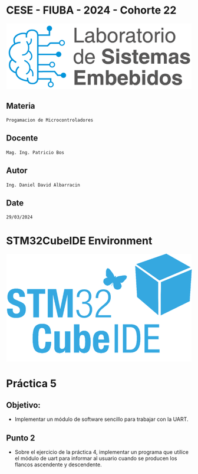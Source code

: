# CESE - FIUBA - 2024 - Cohorte 22
![](/PdM_P5_Ej2/Docs/Images/CESE.png)
## Materia
    Progamacion de Microcontroladores
## Docente
    Mag. Ing. Patricio Bos
## Autor 
    Ing. Daniel David Albarracin
## Date
	29/03/2024

# STM32CubeIDE Environment
![](/PdM_P5_Ej2/Docs/Images/ST14179_STM32CubeIDE.png)

# Práctica 5
## Objetivo:
- Implementar un módulo de software sencillo para trabajar con la UART.   
## Punto 2
 - Sobre el ejercicio de la práctica 4, implementar un programa que 
 utilice el módulo de uart para informar al usuario cuando se producen 
 los flancos ascendente y descendente. 
